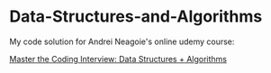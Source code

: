 # Data-Structures-and-Algorithms

My code solution for Andrei Neagoie's online udemy course: 

[Master the Coding Interview: Data Structures + Algorithms](https://udemy.com/course/master-the-coding-interview-data-structures-algorithms)